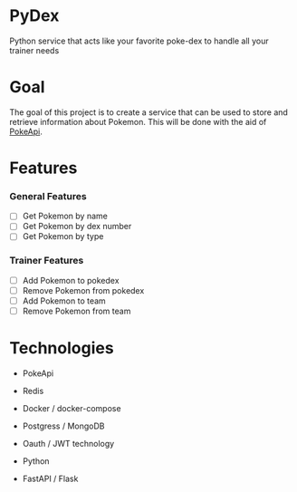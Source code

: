# PyDex
Python service that acts like your favorite poke-dex to handle all your trainer needs


# Goal
The goal of this project is to create a service that can be used to store and retrieve information about Pokemon. This will be done with the aid of [PokeApi](https://pokeapi.co/).

# Features

### General Features
- [ ] Get Pokemon by name
- [ ] Get Pokemon by dex number
- [ ] Get Pokemon by type

### Trainer Features
- [ ] Add Pokemon to pokedex
- [ ] Remove Pokemon from pokedex
- [ ] Add Pokemon to team
- [ ] Remove Pokemon from team

# Technologies
- PokeApi
- Redis
- Docker / docker-compose
- Postgress / MongoDB
- Oauth / JWT technology

- Python
- FastAPI / Flask